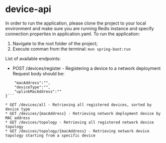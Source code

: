 # device-api

In order to run the application, please clone the project to your local environment and make sure you are running Redis instance and specify connection properties in application.yaml.
To run the application:
1. Navigate to the root folder of the project;
2. Execute comman from the terminal:
`mvn spring-boot:run`

List of available endpoints:
* POST /devices/register - Registering a device to a network deployment
Request body should be:
```{
    "macAddress":"",
    "deviceType":"",
    "uplinkMacAddress":""
}```

* GET /devices/all - Retrieving all registered devices, sorted by device type
* GET /devices/{macAddress} - Retrieving network deployment device by MAC address
* GET /devices/topology - Retrieving all registered network device topology
* GET /devices/topology/{macAddress} - Retrieving network device topology starting from a specific device
